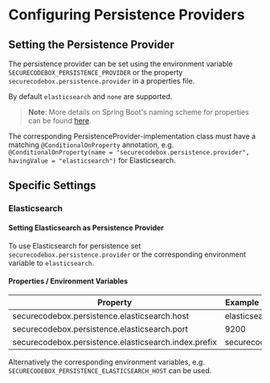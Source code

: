 # Configuring Persistence Providers

## Setting the Persistence Provider
The persistence provider can be set using the environment variable `SECURECODEBOX_PERSISTENCE_PROVIDER` or the property `securecodebox.persistence.provider` in a properties file.

By default `elasticsearch` and `none` are supported.

> **Note**: More details on Spring Boot's naming scheme for properties can be found [here](https://docs.spring.io/spring-boot/docs/current/reference/html/boot-features-external-config.html#boot-features-external-config-relaxed-binding).

The corresponding PersistenceProvider-implementation class must have a matching `@ConditionalOnProperty` annotation, e.g. `@ConditionalOnProperty(name = "securecodebox.persistence.provider", havingValue = "elasticsearch")` for Elasticsearch. 

## Specific Settings
### Elasticsearch
#### Setting Elasticsearch as Persistence Provider
To use Elasticsearch for persistence set `securecodebox.persistence.provider` or the corresponding environment variable to `elasticsearch`.

#### Properties / Environment Variables
| Property                                             | Example Value |
| ---------------------------------------------------- | ------------- |
| securecodebox.persistence.elasticsearch.host         | elasticsearch |
| securecodebox.persistence.elasticsearch.port         | 9200          |
| securecodebox.persistence.elasticsearch.index.prefix | securecodebox |

Alternatively the corresponding environment variables, e.g. `SECURECODEBOX_PERSISTENCE_ELASTICSEARCH_HOST` can be used.